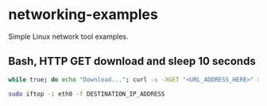 # networking-examples
Simple Linux network tool examples.

## Bash, HTTP GET download and sleep 10 seconds
```sh
while true; do echo "Download..."; curl -s -XGET "<URL_ADDRESS_HERE>" > /dev/null; echo "Sleep..."; sleep 10; done
```

```sh
sudo iftop -i eth0 -f DESTINATION_IP_ADDRESS
```
